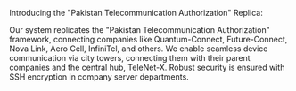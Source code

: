 Introducing the "Pakistan Telecommunication Authorization" Replica:

Our system replicates the "Pakistan Telecommunication Authorization" framework, connecting companies like Quantum-Connect, Future-Connect, Nova Link, Aero Cell, InfiniTel, and others. We enable seamless device communication via city towers, connecting them with their parent companies and the central hub, TeleNet-X. Robust security is ensured with SSH encryption in company server departments.
